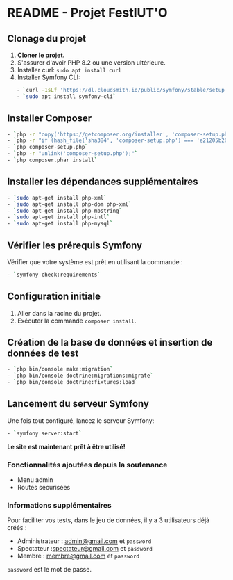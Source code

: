 # README - Projet FestIUT'O

## Clonage du projet
1. **Cloner le projet.**
2. S'assurer d'avoir PHP 8.2 ou une version ultérieure.
3. Installer curl: `sudo apt install curl`
4. Installer Symfony CLI:
```bash
   - `curl -1sLf 'https://dl.cloudsmith.io/public/symfony/stable/setup.deb.sh' | sudo -E bash`
   - `sudo apt install symfony-cli`
```

## Installer Composer
```bash
- `php -r "copy('https://getcomposer.org/installer', 'composer-setup.php');"`
- `php -r "if (hash_file('sha384', 'composer-setup.php') === 'e21205b207c3ff031906575712edab6f13eb0b361f2085f1f1237b7126d785e826a450292b6cfd1d64d92e6563bbde02') { echo 'Installer verified'; } else { echo 'Installer corrupt'; unlink('composer-setup.php'); } echo PHP_EOL;"`
- `php composer-setup.php`
- `php -r "unlink('composer-setup.php');"`
- `php composer.phar install`
```

## Installer les dépendances supplémentaires

```bash
- `sudo apt-get install php-xml`
- `sudo apt-get install php-dom php-xml`
- `sudo apt-get install php-mbstring`
- `sudo apt-get install php-intl`
- `sudo apt-get install php-mysql`
```

## Vérifier les prérequis Symfony
Vérifier que votre système est prêt en utilisant la commande :
```bash
- `symfony check:requirements`
```

## Configuration initiale

1. Aller dans la racine du projet.
2. Exécuter la commande `composer install`.

## Création de la base de données et insertion de données de test
```bash
- `php bin/console make:migration`
- `php bin/console doctrine:migrations:migrate`
- `php bin/console doctrine:fixtures:load`
```

## Lancement du serveur Symfony
Une fois tout configuré, lancez le serveur Symfony:
```bash
- `symfony server:start`
```

**Le site est maintenant prêt à être utilisé!**

### Fonctionnalités ajoutées depuis la soutenance
- Menu admin
- Routes sécurisées

### Informations supplémentaires
Pour faciliter vos tests, dans le jeu de données, il y a 3 utilisateurs déjà créés :
- Administrateur : admin@gmail.com et `password`
- Spectateur :spectateur@gmail.com et `password`
- Membre : membre@gmail.com et `password`

`password` est le mot de passe.
